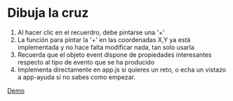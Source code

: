 # Dibuja la cruz

1. Al hacer clic en el recuerdro, debe pintarse una '+'
2. La función para pintar la '+' en las coordenadas X,Y ya está implementada y no hace falta modificar nada, tan solo usarla
3. Recuerda que el objeto event dispone de propiedades interesantes respecto al tipo de evento que se ha producido
4. Implementa directamente en app.js si quieres un reto, o echa un vistazo a app-ayuda si no sabes como empezar.

[Demo](https://omiras.github.io/where-is-clicked/)